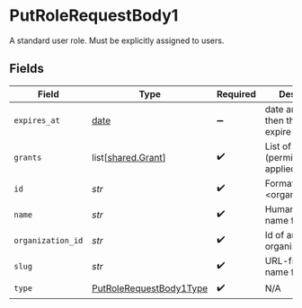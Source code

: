 # PutRoleRequestBody1

A standard user role. Must be explicitly assigned to users.


## Fields

| Field                                                                         | Type                                                                          | Required                                                                      | Description                                                                   | Example                                                                       |
| ----------------------------------------------------------------------------- | ----------------------------------------------------------------------------- | ----------------------------------------------------------------------------- | ----------------------------------------------------------------------------- | ----------------------------------------------------------------------------- |
| `expires_at`                                                                  | [date](https://docs.python.org/3/library/datetime.html#date-objects)          | :heavy_minus_sign:                                                            | date and time then the role will expire                                       | 2028-07-21T17:32:28Z                                                          |
| `grants`                                                                      | list[[shared.Grant](../../models/shared/grant.md)]                            | :heavy_check_mark:                                                            | List of grants (permissions) applied to the role                              |                                                                               |
| `id`                                                                          | *str*                                                                         | :heavy_check_mark:                                                            | Format: <organization_id>:<slug>                                              | 123:owner                                                                     |
| `name`                                                                        | *str*                                                                         | :heavy_check_mark:                                                            | Human-friendly name for the role                                              | Owner                                                                         |
| `organization_id`                                                             | *str*                                                                         | :heavy_check_mark:                                                            | Id of an organization                                                         | 123                                                                           |
| `slug`                                                                        | *str*                                                                         | :heavy_check_mark:                                                            | URL-friendly name for the role                                                | owner                                                                         |
| `type`                                                                        | [PutRoleRequestBody1Type](../../models/operations/putrolerequestbody1type.md) | :heavy_check_mark:                                                            | N/A                                                                           |                                                                               |